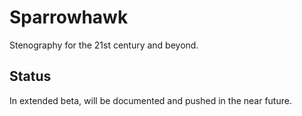 # Sparrowhawk
Stenography for the 21st century and beyond.

## Status
In extended beta, will be documented and pushed in the near future.
